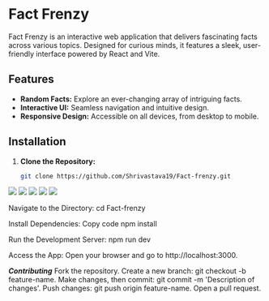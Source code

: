 # Fact Frenzy

Fact Frenzy is an interactive web application that delivers fascinating facts across various topics. Designed for curious minds, it features a sleek, user-friendly interface powered by React and Vite.

## Features
- **Random Facts:** Explore an ever-changing array of intriguing facts.
- **Interactive UI:** Seamless navigation and intuitive design.
- **Responsive Design:** Accessible on all devices, from desktop to mobile.

## Installation
1. **Clone the Repository:**
   ```bash
   git clone https://github.com/Shrivastava19/Fact-frenzy.git
<img src ="f1.jpg">
<img src ="f2.jpg">
<img src ="f3.jpg">
<img src ="f4.jpg">
<img src ="f5.jpg">

Navigate to the Directory:
cd Fact-frenzy

Install Dependencies:
Copy code
npm install

Run the Development Server:
npm run dev

Access the App: Open your browser and go to http://localhost:3000.

***Contributing***
Fork the repository.
Create a new branch: git checkout -b feature-name.
Make changes, then commit: git commit -m 'Description of changes'.
Push changes: git push origin feature-name.
Open a pull request.

